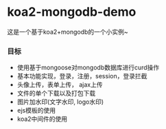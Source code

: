# koa2-mongodb-demo

这是一个基于koa2+mongodb的一个小实例~

### 目标
* 使用基于mongoose对mongodb数据库进行curd操作
* 基本功能实现，登录，注册，session，登录拦截
* 头像上传，表单上传， ajax上传
* 文件的单个下载以及打包下载
* 图片加水印(文字水印, logo水印)
* ejs模板的使用
* koa2中间件的使用
